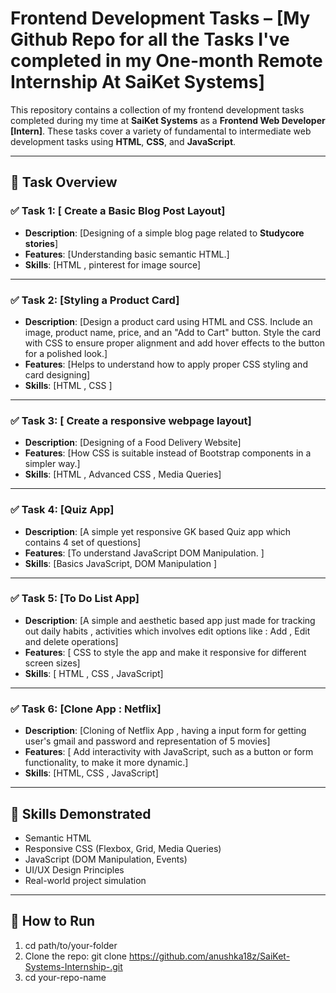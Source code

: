 # Frontend Development Tasks – [My Github Repo for all the **Tasks** I've completed in my One-month Remote Internship At SaiKet Systems]

This repository contains a collection of my frontend development tasks completed during my time at **SaiKet Systems** as a **Frontend Web Developer [Intern]**. These tasks cover a variety of fundamental to intermediate web development tasks using **HTML**, **CSS**, and **JavaScript**.

---

## 📁 Task Overview

### ✅ Task 1: [ Create a Basic Blog Post Layout]
- **Description**: [Designing of a simple blog page related to **Studycore stories**]
- **Features**: [Understanding basic semantic HTML.]
- **Skills**: [HTML , pinterest for image source]

---

### ✅ Task 2: [Styling a Product Card]
- **Description**: [Design a product card using HTML and CSS.
 Include an image, product name, price, and
 an "Add to Cart" button. Style the card with
 CSS to ensure proper alignment and add
 hover effects to the button for a polished
 look.]
- **Features**: [Helps to understand how to apply proper CSS styling and card designing]
- **Skills**: [HTML , CSS ]

---

### ✅ Task 3: [ Create a responsive webpage layout]
- **Description**: [Designing of a Food Delivery Website]
- **Features**: [How CSS is suitable instead of Bootstrap components in a simpler way.]
- **Skills**: [HTML , Advanced CSS , Media Queries]

---

### ✅ Task 4: [Quiz App]
- **Description**: [A simple yet responsive GK based Quiz app which contains 4 set of questions]
- **Features**: [To understand JavaScript DOM Manipulation. ]
- **Skills**: [Basics JavaScript, DOM Manipulation ]

---

### ✅ Task 5: [To Do List App]
- **Description**: [A simple and aesthetic based app just made for tracking out daily habits , activities which involves edit options like : Add , Edit and delete operations]
- **Features**: [ CSS to style the app and make it responsive for different screen sizes]
- **Skills**: [ HTML , CSS , JavaScript]

---

### ✅ Task 6: [Clone App : Netflix]
- **Description**: [Cloning of Netflix App , having a input form for getting user's gmail and password and representation of 5 movies]
- **Features**: [ Add interactivity with JavaScript, such as a button or form functionality, to make it more dynamic.]
- **Skills**: [HTML, CSS , JavaScript]

---

## 🚀 Skills Demonstrated
- Semantic HTML
- Responsive CSS (Flexbox, Grid, Media Queries)
- JavaScript (DOM Manipulation, Events)
- UI/UX Design Principles
- Real-world project simulation

---

## 📂 How to Run
1. cd path/to/your-folder
2. Clone the repo: git clone https://github.com/anushka18z/SaiKet-Systems-Internship-.git
3. cd your-repo-name

